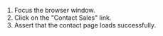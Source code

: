 1. Focus the browser window.
2. Click on the "Contact Sales" link.
3. Assert that the contact page loads successfully.